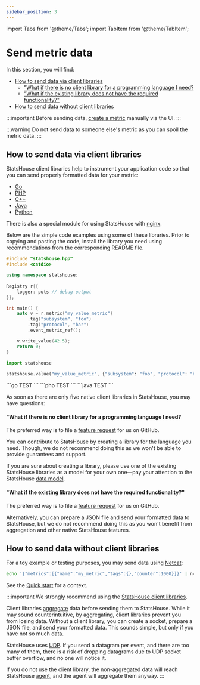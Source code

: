 ```yaml
---
sidebar_position: 3
---
```

import Tabs from '@theme/Tabs';
import TabItem from '@theme/TabItem';

# Send metric data

In this section, you will find:
<!-- TOC -->
* [How to send data via client libraries](#how-to-send-data-via-client-libraries)
    * ["What if there is no client library for a programming language I need?](#what-if-there-is-no-client-library-for-a-programming-language-i-need)
    * ["What if the existing library does not have the required functionality?"](#what-if-the-existing-library-does-not-have-the-required-functionality)
* [How to send data without client libraries](#how-to-send-data-without-client-libraries)
<!-- TOC -->

:::important
Before sending data, [create a metric](create-metric.md) manually via the UI.
:::

:::warning
Do not send data to someone else's metric as you can spoil the metric data.
:::

## How to send data via client libraries

StatsHouse client libraries help to instrument your application code
so that you can send properly formatted data for your metric:

- [Go](https://github.com/VKCOM/statshouse-go)
- [PHP](https://github.com/VKCOM/statshouse-php)
- [C++](https://github.com/VKCOM/statshouse-cpp)
- [Java](https://github.com/VKCOM/statshouse-java)
- [Python](https://github.com/VKCOM/statshouse-py)

There is also a special module for using StatsHouse with [nginx](https://github.com/VKCOM/nginx-statshouse-module).

Below are the simple code examples using some of these libraries. 
Prior to copying and pasting the code, install the library you need using recommendations 
from the corresponding README file.

<Tabs>

<TabItem value="cpp" label="C++">

```cpp
#include "statshouse.hpp"
#include <cstdio>

using namespace statshouse;
    
Registry r{{
    logger: puts // debug output
}};

int main() {
    auto v = r.metric("my_value_metric")
        .tag("subsystem", "foo")
        .tag("protocol", "bar")
        .event_metric_ref();

    v.write_value(42.5);
    return 0;
}
```

</TabItem>

<TabItem value="py" label="Python">

```Python
import statshouse
    
statshouse.value("my_value_metric", {"subsystem": "foo", "protocol": "bar"}, 42.5)
```

</TabItem>

<TabItem value="go" label="Go">
```go
TEST
```
</TabItem>
<TabItem value="php" label="PHP">
```php
TEST
```
</TabItem>
<TabItem value="java" label="Java">
```java
TEST
```
</TabItem>

</Tabs>

As soon as there are only five native client libraries in StatsHouse, you may have questions:

#### "What if there is no client library for a programming language I need?

The preferred way is to file a [feature request](https://github.com/VKCOM/statshouse/issues) for us on GitHub.

You can contribute to StatsHouse by creating a library for the language you need.
Though, we do not recommend doing this as we won't be able to provide guarantees and support.

If you are sure about creating a library,
please use one of the existing StatsHouse libraries as a model for your own one—pay
your attention to the StatsHouse [data model](design-metric.md).

#### "What if the existing library does not have the required functionality?"

The preferred way is to file a [feature request](https://github.com/VKCOM/statshouse/issues) for us on GitHub.

Alternatively, you can prepare a JSON file and send your formatted data to StatsHouse,
but we do not recommend doing this as you won't benefit from aggregation and other native StatsHouse features.

## How to send data without client libraries

For a toy example or testing purposes, you may send data using [Netcat](https://netcat.sourceforge.net):

```bash
echo '{"metrics":[{"name":"my_metric","tags":{},"counter":1000}]}' | nc -q 1 -u 127.0.0.1 13337
```

See the [Quick start](../quick-start.md#send-data-to-your-metric) for a context.

:::important
We strongly recommend using the [StatsHouse client libraries](#how-to-send-data-via-client-libraries).

Client libraries [aggregate](../conceptual%20overview/concepts.md#aggregation) data before sending them to StatsHouse.
While it may sound counterintuitive, by aggregating, client libraries prevent you from losing data.
Without a client library, you can create a socket, prepare a JSON file, and send your formatted data.
This sounds simple, but only if you have not so much data.

StatsHouse uses [UDP](../conceptual%20overview/components.md#receiving-data-via-udp).
If you send a datagram per event, and there are too many of them,
there is a risk of dropping datagrams due to UDP socket buffer overflow, and no one will notice it.

If you do not use the client library, the non-aggregated data will reach StatsHouse
[agent](../conceptual%20overview/components.md#agent), and the agent will aggregate them anyway.
:::



